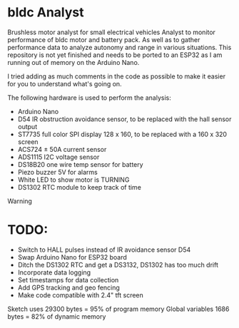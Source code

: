 # bldc Analyst
Brushless motor analyst for small electrical vehicles
Analyst to monitor performance of bldc motor and battery pack. As well as to gather 
performance data to analyze autonomy and range in various situations.
This repository is not yet finished and needs to be ported to an ESP32 as I am running
out of memory on the Arduino Nano.

I tried adding as much comments in the code as possible to make it easier for you to understand what's going on.

The following hardware is used to perform the analysis:
   - Arduino Nano
   - D54 IR obstruction avoidance sensor, to be replaced with the hall sensor output
   - ST7735 full color SPI display 128 x 160, to be replaced with a 160 x 320 screen
   - ACS724 ± 50A current sensor
   - ADS1115 I2C voltage sensor
   - DS18B20 one wire temp sensor for battery
   - Piezo buzzer 5V for alarms
   - White LED to show motor is TURNING
   - DS1302 RTC module to keep track of time

>[!WARNING]
># TODO:
>- Switch to HALL pulses instead of IR avoidance sensor D54
>- Swap Arduino Nano for ESP32 board
>- Ditch the DS1302 RTC and get a DS3132, DS1302 has too much drift
>- Incorporate data logging
>- Set timestamps for data collection
>- Add GPS tracking and geo fencing
>- Make code compatible with 2.4" tft screen

Sketch uses     29300 bytes = 95% of program memory
Global variables 1686 bytes = 82% of dynamic memory
